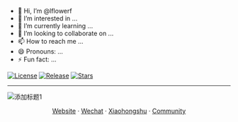 - 👋 Hi, I’m @lflowerf
- 👀 I’m interested in ...
- 🌱 I’m currently learning ...
- 💞️ I’m looking to collaborate on ...
- 📫 How to reach me ...
- 😄 Pronouns: ...
- ⚡ Fun fact: ...

<!---
lflowerf/lflowerf is a ✨ special ✨ repository because its `README.md` (this file) appears on your GitHub profile.
You can click the Preview link to take a look at your changes.
--->

[![License](https://img.shields.io/badge/License-MIT-green.svg)](LICENSE)
[![Release](https://img.shields.io/github/v/release/yourname/repo)](https://github.com/yourname/repo/releases)
[![Stars](https://img.shields.io/github/stars/yourname/repo?style=social)](https://github.com/yourname/repo/stargazers)

---

![添加标题1](https://github.com/user-attachments/assets/d4cbcb3c-f12b-4d00-8c71-bd0297a5d297)


<p align="center">
    <a href="https://team.doubao.com/">Website</a>
    ·
    <a href="https://github.com/user-attachments/assets/728331c5-4f11-429e-b1d8-dd3dc073a048">Wechat</a>
    ·
    <a href="https://www.xiaohongshu.com/user/profile/668e7e15000000000303157d">Xiaohongshu</a>
      ·
    <a href="">Community</a>
  </p>


</p>
